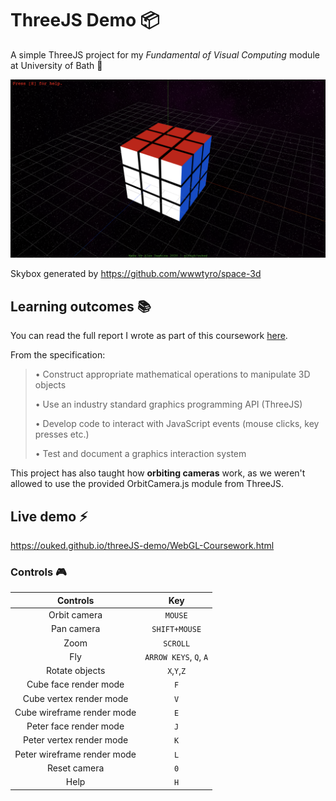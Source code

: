 # ThreeJS Demo 📦
A simple ThreeJS project for my *Fundamental of Visual Computing* module at University of Bath 🛁


![Screenshot of Project](https://github.com/ouked/FoVC_Coursework/blob/master/screenshot.png)


Skybox generated by https://github.com/wwwtyro/space-3d

## Learning outcomes 📚

You can read the full report I wrote as part of this coursework [here](https://github.com/ouked/FoVC_Coursework/blob/master/fovc-5.pdf).

From the specification:

> • Construct appropriate mathematical operations to manipulate 3D objects
>
> • Use an industry standard graphics programming API (ThreeJS)
>
> • Develop code to interact with JavaScript events (mouse clicks, key presses etc.)
>
> • Test and document a graphics interaction system

This project has also taught how **orbiting cameras** work, as we weren't allowed to use the provided OrbitCamera.js module from ThreeJS.


## Live demo ⚡️
https://ouked.github.io/threeJS-demo/WebGL-Coursework.html

### Controls 🎮


|        Controls       |  Key       |
|:---------------------:|:----------:|
| Orbit camera          | ```MOUSE```      |
| Pan camera            | ```SHIFT+MOUSE```|
| Zoom                  | ```SCROLL```|
| Fly                   |   ```ARROW KEYS```, ```Q```, ```A``` |
| Rotate objects          | ```X```,```Y```,```Z``` |
| Cube face render mode      | ```F```     |
| Cube vertex render mode    | ```V```     |
| Cube wireframe render mode | ```E```     |
| Peter face render mode      | ```J```     |
| Peter vertex render mode    | ```K```     |
| Peter wireframe render mode | ```L```     |
| Reset camera          | ```0```     |
| Help                  | ```H```     |
